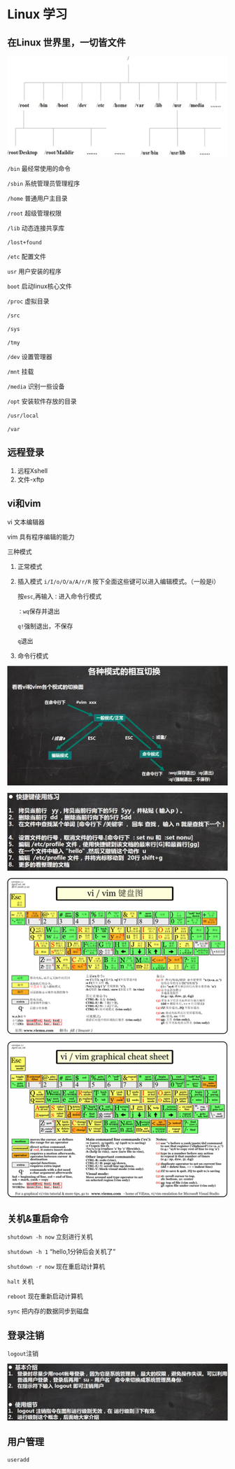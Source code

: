 # Linux 学习

## 在Linux 世界里，一切皆文件

![文件树](linux.assets/file-tree.png)

`/bin` 最经常使用的命令

`/sbin` 系统管理员管理程序

`/home` 普通用户主目录

`/root` 超级管理权限

`/lib` 动态连接共享库

`/lost+found`

`/etc` 配置文件

`usr` 用户安装的程序

`boot` 启动linux核心文件

`/proc` 虚拟目录

`/src`

`/sys`

`/tmy`

`/dev` 设置管理器

`/mnt` 挂载

`/media` 识别一些设备

`/opt` 安装软件存放的目录

`/usr/local`

`/var`

## 远程登录

1. 远程Xshell
2. 文件-xftp

## vi和vim

vi 文本编辑器

vim 具有程序编辑的能力

三种模式

1. 正常模式
2. 插入模式
    `i/I/o/O/a/A/r/R` 按下全面这些键可以进入编辑模式。（一般是i）

    按`esc`,再输入`：`进入命令行模式

    `：wq`保存并退出

    `q!`强制退出，不保存

    `q`退出

3. 命令行模式

![vim快捷键](linux.assets/linux-vi.png)

![vim快捷键](linux.assets/linux-vi02.png)

![vim快捷键大全-01](linux.assets/vi-vim-cheat-sheet-cn.png)

![vim快捷键大全-02](linux.assets/vi-vim-cheat-sheet.gif)

## 关机&重启命令

`shutdown -h now` 立刻进行关机

`shutdown -h 1` “hello,1分钟后会关机了”

`shutdown -r now` 现在重启动计算机

`halt` 关机

`reboot` 现在重新启动计算机

`sync` 把内存的数据同步到磁盘

## 登录注销

`logout`注销

![注销](linux.assets/logout.png)

## 用户管理

`useradd`